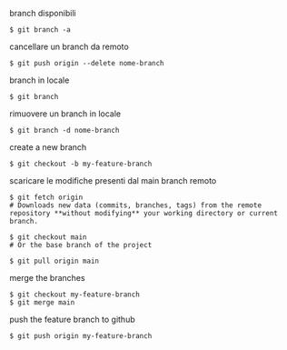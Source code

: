 branch disponibili
```
$ git branch -a
```

cancellare un branch da remoto
```
$ git push origin --delete nome-branch
```

branch in locale
```
$ git branch
```

rimuovere un branch in locale
```
$ git branch -d nome-branch
```

create a new branch
```
$ git checkout -b my-feature-branch
```


scaricare le modifiche presenti dal main branch remoto
```
$ git fetch origin 
# Downloads new data (commits, branches, tags) from the remote repository **without modifying** your working directory or current branch.

$ git checkout main 
# Or the base branch of the project 

$ git pull origin main
```

merge the branches
```
$ git checkout my-feature-branch 
$ git merge main
```

push the feature branch to github
```
$ git push origin my-feature-branch
```

